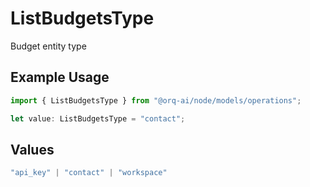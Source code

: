 # ListBudgetsType

Budget entity type

## Example Usage

```typescript
import { ListBudgetsType } from "@orq-ai/node/models/operations";

let value: ListBudgetsType = "contact";
```

## Values

```typescript
"api_key" | "contact" | "workspace"
```